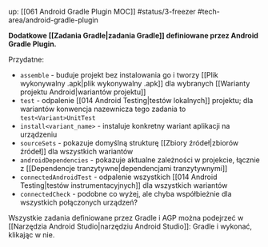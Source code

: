 up: [[061 Android Gradle Plugin MOC]]
#status/3-freezer 
#tech-area/android-gradle-plugin 

**Dodatkowe [[Zadania Gradle|zadania Gradle]] definiowane przez Android Gradle Plugin.**

Przydatne:
- `assemble` - buduje projekt bez instalowania go i tworzy [[Plik wykonywalny .apk|plik wykonywalny .apk]] dla wybranych [[Warianty projektu Android|wariantów projektu]]
- `test` - odpalenie [[014 Android Testing|testów lokalnych]] projektu; dla wariantów konwencja nazewnicza tego zadania to `test<Variant>UnitTest`
- `install<variant_name>` - instaluje konkretny wariant aplikacji na urządzeniu
- `sourceSets` - pokazuje domyślną strukturę [[Zbiory źródeł|zbiorów źródeł]] dla wszystkich wariantów
- `androidDependencies` - pokazuje aktualne zależności w projekcie, łącznie z [[Dependencje tranzytywne|dependencjami tranzytywnymi]]
- `connectedAndroidTest` - odpalenie wszystkich [[014 Android Testing|testów instrumentacyjnych]] dla wszystkich wariantów
- `connectedCheck` - podobne co wyżej, ale chyba współbieżnie dla wszystkich połączonych urządzeń?


Wszystkie zadania definiowane przez Gradle i AGP można podejrzeć w [[Narzędzia Android Studio|narzędziu Android Studio]]: Gradle i wykonać, klikając w nie.